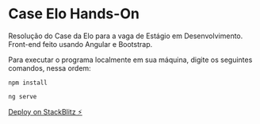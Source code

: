 # Case Elo Hands-On
Resolução do Case da Elo para a vaga de Estágio em Desenvolvimento. Front-end feito usando Angular e Bootstrap.

Para executar o programa localmente em sua máquina, digite os seguintes comandos, nessa ordem:

```shell
npm install
```
```shell
ng serve
```

[Deploy on StackBlitz ⚡️](https://stackblitz.com/edit/angular-ivy-sdkuyl)


